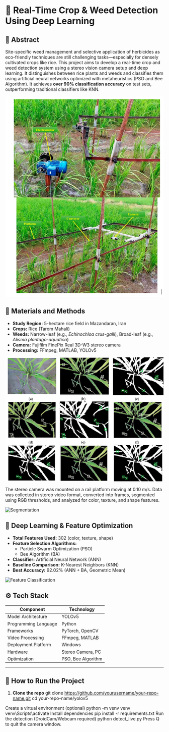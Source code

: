 # 🌾 Real-Time Crop & Weed Detection Using Deep Learning

## 📌 Abstract

Site-specific weed management and selective application of herbicides as eco-friendly techniques are still challenging tasks—especially for densely cultivated crops like rice. This project aims to develop a real-time crop and weed detection system using a stereo vision camera setup and deep learning. It distinguishes between rice plants and weeds and classifies them using artificial neural networks optimized with metaheuristics (PSO and Bee Algorithm). It achieves **over 90% classification accuracy** on test sets, outperforming traditional classifiers like KNN.

![Model Setup](readme_images/image_1.png)

## 🧪 Materials and Methods

- **Study Region:** 5-hectare rice field in Mazandaran, Iran
- **Crops:** Rice (Tarom Mahali)
- **Weeds:** Narrow-leaf (e.g., *Echinochloa crus-galli*), Broad-leaf (e.g., *Alisma plantago-aquatica*)
- **Camera:** Fujifilm FinePix Real 3D-W3 stereo camera
- **Processing:** FFmpeg, MATLAB, YOLOv5

![Data Collection](readme_images/image_2.png)

The stereo camera was mounted on a rail platform moving at 0.10 m/s. Data was collected in stereo video format, converted into frames, segmented using RGB thresholds,
and analyzed for color, texture, and shape features.

![Segmentation](readme_images/image_3.png)

## 🧠 Deep Learning & Feature Optimization

- **Total Features Used:** 302 (color, texture, shape)
- **Feature Selection Algorithms:** 
  - Particle Swarm Optimization (PSO)
  - Bee Algorithm (BA)
- **Classifier:** Artificial Neural Network (ANN)
- **Baseline Comparison:** K-Nearest Neighbors (KNN)
- **Best Accuracy:** 92.02% (ANN + BA, Geometric Mean)

![Feature Classification](readme_images/image_4.png)

## ⚙️ Tech Stack

| Component             | Technology        |
|----------------------|-------------------|
| Model Architecture    | YOLOv5            |
| Programming Language | Python            |
| Frameworks           | PyTorch, OpenCV   |
| Video Processing     | FFmpeg, MATLAB    |
| Deployment Platform  | Windows           |
| Hardware             | Stereo Camera, PC |
| Optimization         | PSO, Bee Algorithm|

---

## 🚀 How to Run the Project

1. **Clone the repo**
git clone https://github.com/yourusername/your-repo-name.git
cd your-repo-name/yolov5

Create a virtual environment (optional)
python -m venv venv
venv\Scripts\activate
Install dependencies
pip install -r requirements.txt
Run the detection (DroidCam/Webcam required)
python detect_live.py
Press Q to quit the camera window.



